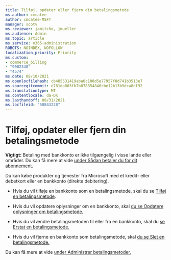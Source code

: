 ```yaml
---
title: Tilføj, opdater eller fjern din betalingsmetode
ms.author: cmcatee
author: cmcatee-MSFT
manager: scotv
ms.reviewer: jamitche, jmueller
ms.audience: Admin
ms.topic: article
ms.service: o365-administration
ROBOTS: NOINDEX, NOFOLLOW
localization_priority: Priority
ms.custom:
- commerce_billing
- "9002348"
- "4574"
ms.date: 08/10/2021
ms.openlocfilehash: cb485531419aba0c108d5e77957f8d741b3513e7
ms.sourcegitcommit: e781da003fb7b878854846cbe12b13b9dca8df92
ms.translationtype: MT
ms.contentlocale: da-DK
ms.lasthandoff: 08/31/2021
ms.locfileid: "58843228"
---
```

# <a name="add-update-or-remove-payment-method"></a>Tilføj, opdater eller fjern din betalingsmetode

**Vigtigt:** Betaling med bankkonto er ikke tilgængelig i visse lande eller områder. Du kan få mere at vide [under Sådan betaler du for dit abonnement.](https://docs.microsoft.com/microsoft-365/commerce/billing-and-payments/pay-for-your-subscription) 

Du kan købe produkter og tjenester fra Microsoft med et kredit- eller debetkort eller en bankkonto (direkte debitering).

- Hvis du vil tilføje en bankkonto som en betalingsmetode, skal du se [Tilføj en betalingsmetode](https://docs.microsoft.com/microsoft-365/commerce/billing-and-payments/manage-payment-methods#add-a-payment-method).

- Hvis du vil opdatere oplysninger om en bankkonto, skal [du se Opdatere oplysninger om betalingsmetode.](https://docs.microsoft.com/microsoft-365/commerce/billing-and-payments/manage-payment-methods#update-payment-method-details)

- Hvis du vil ændre betalingsmetoden til eller fra en bankkonto, skal du [se Erstat en betalingsmetode.](https://docs.microsoft.com/microsoft-365/commerce/billing-and-payments/manage-payment-methods#replace-a-payment-method)

- Hvis du vil fjerne en bankkonto som betalingsmetode, skal [du se Slet en betalingsmetode.](https://docs.microsoft.com/microsoft-365/commerce/billing-and-payments/manage-payment-methods#delete-a-payment-method)

Du kan få mere at vide [under Administrer betalingsmetoder.](https://docs.microsoft.com/microsoft-365/commerce/billing-and-payments/manage-payment-methods)
